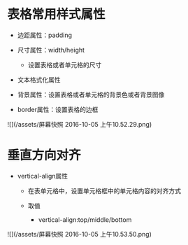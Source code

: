 # 表格常用样式属性

 - 边距属性：padding
 - 尺寸属性：width/height
    - 设置表格或者单元格的尺寸

 - 文本格式化属性

 - 背景属性：设置表格或者单元格的背景色或者背景图像

 - border属性：设置表格的边框

 ![](/assets/屏幕快照 2016-10-05 上午10.52.29.png)

# 垂直方向对齐

 - vertical-align属性

   - 在表单元格中，设置单元格框中的单元格内容的对齐方式

   - 取值
  
     - vertical-align:top/middle/bottom

 ![](/assets/屏幕快照 2016-10-05 上午10.53.50.png)
